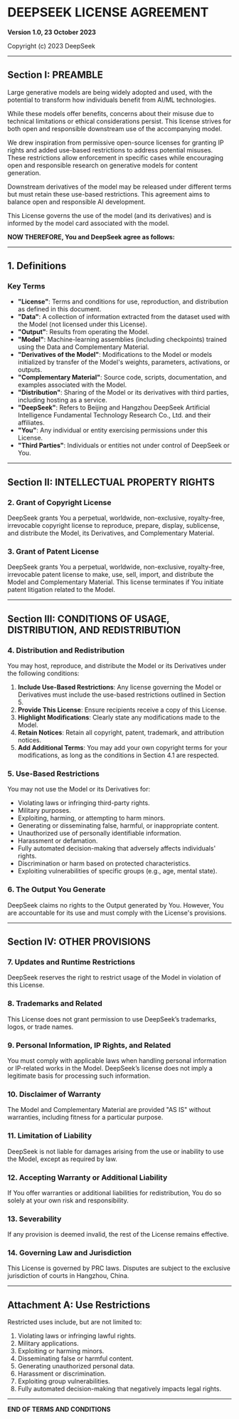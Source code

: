 # DEEPSEEK LICENSE AGREEMENT

**Version 1.0, 23 October 2023**

Copyright (c) 2023 DeepSeek

---

## Section I: PREAMBLE

Large generative models are being widely adopted and used, with the potential to transform how individuals benefit from AI/ML technologies.

While these models offer benefits, concerns about their misuse due to technical limitations or ethical considerations persist. This license strives for both open and responsible downstream use of the accompanying model.

We drew inspiration from permissive open-source licenses for granting IP rights and added use-based restrictions to address potential misuses. These restrictions allow enforcement in specific cases while encouraging open and responsible research on generative models for content generation.

Downstream derivatives of the model may be released under different terms but must retain these use-based restrictions. This agreement aims to balance open and responsible AI development.

This License governs the use of the model (and its derivatives) and is informed by the model card associated with the model.

**NOW THEREFORE, You and DeepSeek agree as follows:**

---

## 1. Definitions

### Key Terms

- **"License"**: Terms and conditions for use, reproduction, and distribution as defined in this document.
- **"Data"**: A collection of information extracted from the dataset used with the Model (not licensed under this License).
- **"Output"**: Results from operating the Model.
- **"Model"**: Machine-learning assemblies (including checkpoints) trained using the Data and Complementary Material.
- **"Derivatives of the Model"**: Modifications to the Model or models initialized by transfer of the Model's weights, parameters, activations, or outputs.
- **"Complementary Material"**: Source code, scripts, documentation, and examples associated with the Model.
- **"Distribution"**: Sharing of the Model or its derivatives with third parties, including hosting as a service.
- **"DeepSeek"**: Refers to Beijing and Hangzhou DeepSeek Artificial Intelligence Fundamental Technology Research Co., Ltd. and their affiliates.
- **"You"**: Any individual or entity exercising permissions under this License.
- **"Third Parties"**: Individuals or entities not under control of DeepSeek or You.

---

## Section II: INTELLECTUAL PROPERTY RIGHTS

### 2. Grant of Copyright License

DeepSeek grants You a perpetual, worldwide, non-exclusive, royalty-free, irrevocable copyright license to reproduce, prepare, display, sublicense, and distribute the Model, its Derivatives, and Complementary Material.

### 3. Grant of Patent License

DeepSeek grants You a perpetual, worldwide, non-exclusive, royalty-free, irrevocable patent license to make, use, sell, import, and distribute the Model and Complementary Material. This license terminates if You initiate patent litigation related to the Model.

---

## Section III: CONDITIONS OF USAGE, DISTRIBUTION, AND REDISTRIBUTION

### 4. Distribution and Redistribution

You may host, reproduce, and distribute the Model or its Derivatives under the following conditions:

1. **Include Use-Based Restrictions**: Any license governing the Model or Derivatives must include the use-based restrictions outlined in Section 5.
2. **Provide This License**: Ensure recipients receive a copy of this License.
3. **Highlight Modifications**: Clearly state any modifications made to the Model.
4. **Retain Notices**: Retain all copyright, patent, trademark, and attribution notices.
5. **Add Additional Terms**: You may add your own copyright terms for your modifications, as long as the conditions in Section 4.1 are respected.

### 5. Use-Based Restrictions

You may not use the Model or its Derivatives for:

- Violating laws or infringing third-party rights.
- Military purposes.
- Exploiting, harming, or attempting to harm minors.
- Generating or disseminating false, harmful, or inappropriate content.
- Unauthorized use of personally identifiable information.
- Harassment or defamation.
- Fully automated decision-making that adversely affects individuals' rights.
- Discrimination or harm based on protected characteristics.
- Exploiting vulnerabilities of specific groups (e.g., age, mental state).

### 6. The Output You Generate

DeepSeek claims no rights to the Output generated by You. However, You are accountable for its use and must comply with the License's provisions.

---

## Section IV: OTHER PROVISIONS

### 7. Updates and Runtime Restrictions

DeepSeek reserves the right to restrict usage of the Model in violation of this License.

### 8. Trademarks and Related

This License does not grant permission to use DeepSeek’s trademarks, logos, or trade names.

### 9. Personal Information, IP Rights, and Related

You must comply with applicable laws when handling personal information or IP-related works in the Model. DeepSeek’s license does not imply a legitimate basis for processing such information.

### 10. Disclaimer of Warranty

The Model and Complementary Material are provided "AS IS" without warranties, including fitness for a particular purpose.

### 11. Limitation of Liability

DeepSeek is not liable for damages arising from the use or inability to use the Model, except as required by law.

### 12. Accepting Warranty or Additional Liability

If You offer warranties or additional liabilities for redistribution, You do so solely at your own risk and responsibility.

### 13. Severability

If any provision is deemed invalid, the rest of the License remains effective.

### 14. Governing Law and Jurisdiction

This License is governed by PRC laws. Disputes are subject to the exclusive jurisdiction of courts in Hangzhou, China.

---

## Attachment A: Use Restrictions

Restricted uses include, but are not limited to:

1. Violating laws or infringing lawful rights.
2. Military applications.
3. Exploiting or harming minors.
4. Disseminating false or harmful content.
5. Generating unauthorized personal data.
6. Harassment or discrimination.
7. Exploiting group vulnerabilities.
8. Fully automated decision-making that negatively impacts legal rights.

---

**END OF TERMS AND CONDITIONS**


